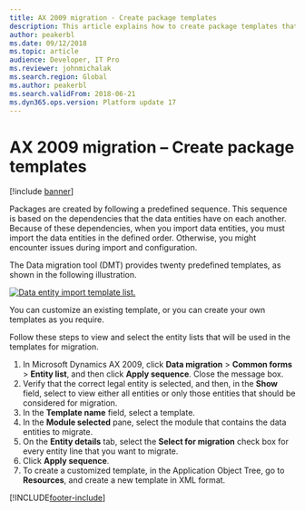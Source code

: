 ```yaml
---
title: AX 2009 migration - Create package templates
description: This article explains how to create package templates that you can use to migrate data from Microsoft Dynamics AX 2009 to finance and operations.
author: peakerbl
ms.date: 09/12/2018
ms.topic: article
audience: Developer, IT Pro
ms.reviewer: johnmichalak
ms.search.region: Global
ms.author: peakerbl
ms.search.validFrom: 2018-06-21
ms.dyn365.ops.version: Platform update 17
---
```


# AX 2009 migration – Create package templates

[!include [banner](../includes/banner.md)]

Packages are created by following a predefined sequence. This sequence is based on the dependencies that the data entities have on each another. Because of these dependencies, when you import data entities, you must import the data entities in the defined order. Otherwise, you might encounter issues during import and configuration.

The Data migration tool (DMT) provides twenty predefined templates, as shown in the following illustration.

[![Data entity import template list.](./media/data-entity-templates.png)](./media/data-entity-templates.png)

You can customize an existing template, or you can create your own templates as you require.

Follow these steps to view and select the entity lists that will be used in the templates for migration.

1. In Microsoft Dynamics AX 2009, click **Data migration** \> **Common forms** \> **Entity list**, and then click **Apply sequence**. Close the message box.
2. Verify that the correct legal entity is selected, and then, in the **Show** field, select to view either all entities or only those entities that should be considered for migration.
3. In the **Template name** field, select a template.
4. In the **Module selected** pane, select the module that contains the data entities to migrate.
5. On the **Entity details** tab, select the **Select for migration** check box for every entity line that you want to migrate.
6. Click **Apply sequence**.
7. To create a customized template, in the Application Object Tree, go to **Resources**, and create a new template in XML format.


[!INCLUDE[footer-include](../../../includes/footer-banner.md)]
